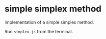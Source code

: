 # simple simplex method

Implementation of a simple simplex method.

Run `simplex.js` from the terminal.
